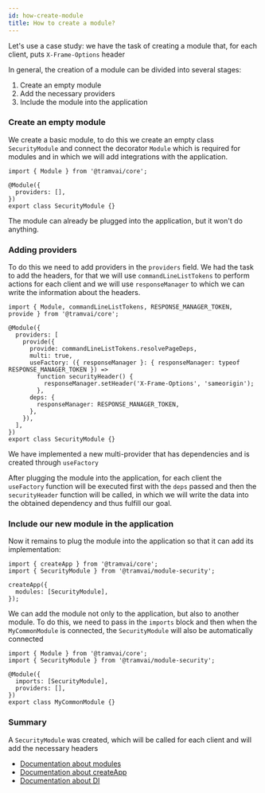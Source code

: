 ```yaml
---
id: how-create-module
title: How to create a module?
---
```


Let's use a case study: we have the task of creating a module that, for each client, puts `X-Frame-Options` header

In general, the creation of a module can be divided into several stages:

1. Create an empty module
2. Add the necessary providers
3. Include the module into the application

### Create an empty module

We create a basic module, to do this we create an empty class `SecurityModule` and connect the decorator `Module` which is required for modules and in which we will add integrations with the application.

```tsx
import { Module } from '@tramvai/core';

@Module({
  providers: [],
})
export class SecurityModule {}
```

The module can already be plugged into the application, but it won't do anything.

### Adding providers

To do this we need to add providers in the `providers` field. We had the task to add the headers, for that we will use `commandLineListTokens` to perform actions for each client and we will use `responseManager` to which we can write the information about the headers.

```tsx
import { Module, commandLineListTokens, RESPONSE_MANAGER_TOKEN, provide } from '@tramvai/core';

@Module({
  providers: [
    provide({
      provide: commandLineListTokens.resolvePageDeps,
      multi: true,
      useFactory: ({ responseManager }: { responseManager: typeof RESPONSE_MANAGER_TOKEN }) =>
        function securityHeader() {
          responseManager.setHeader('X-Frame-Options', 'sameorigin');
        },
      deps: {
        responseManager: RESPONSE_MANAGER_TOKEN,
      },
    }),
  ],
})
export class SecurityModule {}
```

We have implemented a new multi-provider that has dependencies and is created through `useFactory`

After plugging the module into the application, for each client the `useFactory` function will be executed first with the `deps` passed and then the `securityHeader` function will be called, in which we will write the data into the obtained dependency and thus fulfill our goal.

### Include our new module in the application

Now it remains to plug the module into the application so that it can add its implementation:

```tsx
import { createApp } from '@tramvai/core';
import { SecurityModule } from '@tramvai/module-security';

createApp({
  modules: [SecurityModule],
});
```

We can add the module not only to the application, but also to another module. To do this, we need to pass in the `imports` block and then when the `MyCommonModule` is connected, the `SecurityModule` will also be automatically connected

```tsx
import { Module } from '@tramvai/core';
import { SecurityModule } from '@tramvai/module-security';

@Module({
  imports: [SecurityModule],
  providers: [],
})
export class MyCommonModule {}
```

### Summary

A `SecurityModule` was created, which will be called for each client and will add the necessary headers

- [Documentation about modules](concepts/module.md)
- [Documentation about createApp](references/tramvai/core.md#createApp)
- [Documentation about DI](concepts/di.md)
